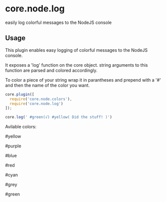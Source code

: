 # core.node.log
easily log colorful messages to the NodeJS console

## Usage

This plugin enables easy logging of colorful messages to the NodeJS console.

It exposes a 'log' function on the core object. string arguments to this function are parsed and colored accordingly.

To color a piece of your string wrap it in parantheses and prepend with a '#' and then the name of the color you want.

```js
core.plugin([
  require('core.node.colors'),
  require('core.node.log')
]);

core.log(' #green(√) #yellow( Did the stuff! )')
```

Avilable colors:

#yellow

#purple

#blue

#red

#cyan

#grey

#green



